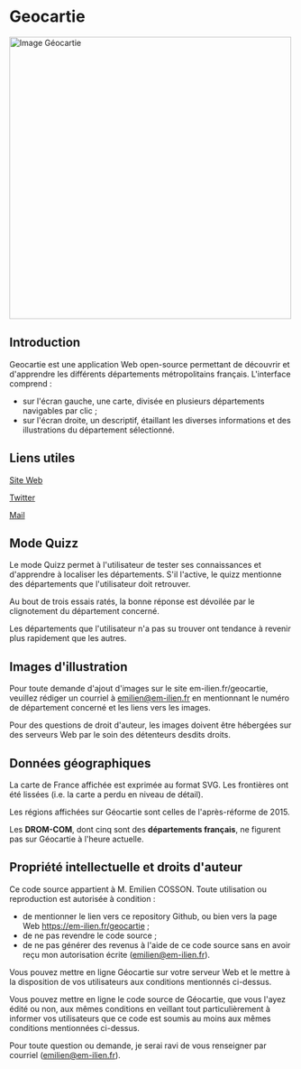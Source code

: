 # Geocartie

<img style="width:500px;" src="https://user-images.githubusercontent.com/66224623/169597707-3951e731-b296-4630-94cd-5d07c2435894.png" alt="Image Géocartie"/>

## Introduction

Geocartie est une application Web open-source permettant de découvrir et d'apprendre les différents départements métropolitains français.
L'interface comprend :
* sur l'écran gauche, une carte, divisée en plusieurs départements navigables par clic ;
* sur l'écran droite, un descriptif, étaillant les diverses informations et des illustrations du département sélectionné.

## Liens utiles
[Site Web](https://em-ilien.fr/geocartie)

[Twitter](https://twitter.com/Em_ixocle)

[Mail](mailto:emilien@em-ilien.fr)

## Mode Quizz

Le mode Quizz permet à l'utilisateur de tester ses connaissances et d'apprendre à localiser les départements. S'il l'active, le quizz mentionne des départements que l'utilisateur doit retrouver.

Au bout de trois essais ratés, la bonne réponse est dévoilée par le clignotement du département concerné.

Les départements que l'utilisateur n'a pas su trouver ont tendance à revenir plus rapidement que les autres.

## Images d'illustration

Pour toute demande d'ajout d'images sur le site em-ilien.fr/geocartie, veuillez rédiger un courriel à emilien@em-ilien.fr en mentionnant le numéro de département concerné et les liens vers les images.

Pour des questions de droit d'auteur, les images doivent être hébergées sur des serveurs Web par le soin des détenteurs desdits droits.

## Données géographiques

La carte de France affichée est exprimée au format SVG. Les frontières ont été lissées (i.e. la carte a perdu en niveau de détail).

Les régions affichées sur Géocartie sont celles de l'après-réforme de 2015.

Les **DROM-COM**, dont cinq sont des **départements français**, ne figurent pas sur Géocartie à l'heure actuelle.

## Propriété intellectuelle et droits d'auteur

Ce code source appartient à M. Emilien COSSON. Toute utilisation ou reproduction est autorisée à condition :
* de mentionner le lien vers ce repository Github, ou bien vers la page Web https://em-ilien.fr/geocartie ;
* de ne pas revendre le code source ;
* de ne pas générer des revenus à l'aide de ce code source sans en avoir reçu mon autorisation écrite (emilien@em-ilien.fr).

Vous pouvez mettre en ligne Géocartie sur votre serveur Web et le mettre à la disposition de vos utilisateurs aux conditions mentionnés ci-dessus.

Vous pouvez mettre en ligne le code source de Géocartie, que vous l'ayez édité ou non, aux mêmes conditions en veillant tout particulièrement à informer vos utilisateurs que ce code est soumis au moins aux mêmes conditions mentionnées ci-dessus.

Pour toute question ou demande, je serai ravi de vous renseigner par courriel (emilien@em-ilien.fr).
